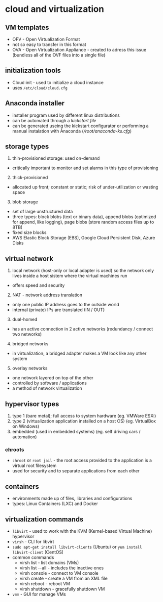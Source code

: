 # cloud and virtualization 

## VM templates
- OFV - Open Virtualization Format
- not so easy to transfer in this format
- OVA - Open Virtualization Appliance - created to adress this issue (bundless all of the OVF files into a single file)

## initialization tools 
- Cloud init - used to initialize a cloud instance
- uses `/etc/cloud/cloud.cfg`

## Anaconda installer
- installer program used by different linux distributions 
- can be automated through a *kickstart file*
- can be generated useing the kickstart configurator or performing a manual instalation with Anaconda (*/root/anaconda-ks.cfg*)

## storage types
1) thin-provisioned storage: used on-demand
  - critically important to monitor and set alarms in this type of provisioning
2) thick-provisioned
  - allocated up front; constant or static; risk of under-utilization or wasting space
3) blob storage
  - set of large unstructured data
  - three types: block blobs (text or binary data), append blobs (optimized for append, like logging), page blobs (store random access files up to 8TB)
  - fixed size blocks
  - AWS Elastic Block Storage (EBS), Google Cloud Persistent Disk, Azure Disks
 
## virtual network 
1) local network (host-only or local adapter is used) so the network only lives inside a host sistem where the virtual machines run
  - offers speed and security
2) NAT - network address translation
  - only one public IP address goes to the outside world
  - internal (private) IPs are translated (IN / OUT)
3) dual-homed
  - has an active connection in 2 active networks (redundancy / connect two networks)
4) bridged networks
  - in virtualization, a bridged adapter makes a VM look like any other system
5) overlay networks
  - one network layered on top of the other
  - controlled by software / applications
  - a method of network virtualization

## hypervisor types
1) type 1 (bare metal); full access to system hardware (eg. VMWare ESXi)
2) type 2 (virtualization application installed on a host OS) (eg. VirtualBox on Windows)
3) embedded (used in embedded systems) (eg. self driving cars / automation)

### chroots
- `chroot` or `root jail` - the root access provided to the application is a virtual root filesystem
- used for security and to separate applications from each other

## containers 
- environments made up of files, libraries and configurations
- types: Linux Containers (LXC) and Docker
 
## virtualization commands
- `libvirt` - used to work with the KVM (Kernel-based Virtual Machine) hypervisor
- `virsh` - CLI for libvirt
- `sudo apt-get install libvirt-clients` (Ubuntu) or `yum install libvirt-client` (CentOS)
- common commands
  - virsh list - list domains (VMs)
  - virsh list --all - includes the inactive ones
  - virsh console - connect to VM console
  - virsh create - create a VM from an XML file
  - virsh reboot - reboot VM
  - virsh shutdown - gracefully shutdown VM
 - `vmm` - GUI for manage VMs
 


